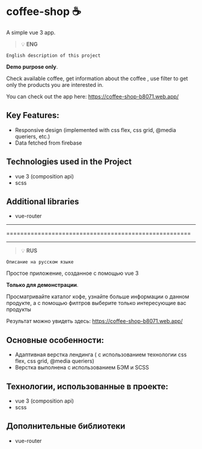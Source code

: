 
# coffee-shop ☕️ 

A simple vue 3 app. 

> :bulb: **ENG** 

``` English description of this project ```

**Demo purpose only**.  

Check available coffee, get information about the coffee , use filter to get only the products you are interested in.  

You can check out the app here:
https://coffee-shop-b8071.web.app/

## Key Features:
- Responsive design (implemented with css flex, css grid, @media queriers, etc.)
- Data fetched from firebase 

## Technologies used in the Project
- vue 3 (composition api)
- scss

## Additional  libraries
- vue-router

---

=====================================================

---


> :bulb: **RUS** 

``` Описание на русском языке ```

Простое приложение, созданное с помощью vue 3 

**Только для демонстрации**.  

Просматривайте каталог кофе, узнайте больше информации о данном продукте, а с помощью филтров выберите только интересующие вас продукты

Результат можно увидеть здесь: https://coffee-shop-b8071.web.app/
 

## Основные особенности:
- Адаптивная верстка лендинга ( с использованием технологии css flex, css grid, @media queriers)
- Верстка выполнена с использованием БЭМ и SCSS

## Технологии, использованные в проекте:
- vue 3 (composition api)
- scss

## Дополнительные библиотеки
- vue-router



